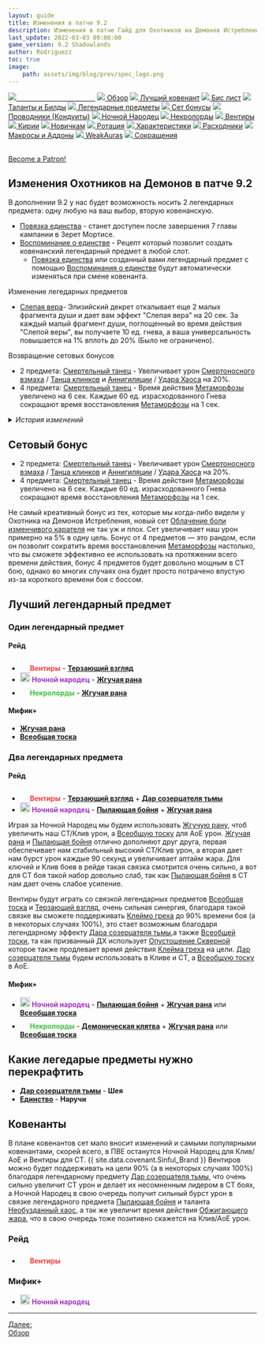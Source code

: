 ```yaml
---
layout: guide
title: Изменения в патче 9.2
description: Изменения в патче Гайд для Охотников на Демонов Истребление 9.2 PvE Shadowlands
last_update: 2022-03-03 09:00:00
game_version: 9.2 Shadowlands
author: Rodriguezz
toc: true
image:
    path: assets/img/blog/prev/spec_logo.png
---
```


<div id="smooth-nav-outer">
<a href="{{ site.url }}/guide/havoc/changes-patch.html"><img src="https://wow.zamimg.com/images/wow/icons/medium/inv_misc_spyglass_02.jpg"><span style="color: white;"> Изменения в патче 9.2</span></a>
<a href="{{ site.url }}/guide/havoc/overview.html"><img src="https://wow.zamimg.com/images/wow/icons/medium/inv_misc_spyglass_02.jpg"> Обзор</a>
<a href="{{ site.url }}/guide/havoc/best-covenant-shadowlands.html"><img src="https://wow.zamimg.com/images/wow/icons/medium/achievement_mythicdungeons_shadowlands.jpg"> Лучший ковенант</a>
<a href="{{ site.url }}/guide/havoc/gear.html"><img src="https://wow.zamimg.com/images/wow/icons/medium/inv_chest_chain_03.jpg"> Бис лист</a>
<a href="{{ site.url }}/guide/havoc/talent-builds.html"><img src="https://wow.zamimg.com/images/wow/icons/medium/ability_marksmanship.jpg"> Таланты и Билды</a>
<a href="{{ site.url }}/guide/havoc/legendaries-shadowlands.html"><img src="https://wow.zamimg.com/images/wow/icons/medium/runesmith_icon.jpg"> Легендарные предметы</a>
<a href="{{ site.url }}/guide/havoc/set-bonuses.html"><img src="https://wow.zamimg.com/images/wow/icons/medium/wow_token01.jpg"> Сет бонусы</a>
<a href="{{ site.url }}/guide/havoc/conduits-shadowlands.html"><img src="https://wow.zamimg.com/images/wow/icons/medium/ability_rogue_rollthebones02.jpg"> Проводники (Кондуиты)</a>
<a href="{{ site.url }}/guide/havoc/night-fae.html"><img src="https://wow.zamimg.com/images/wow/icons/medium/ui_sigil_nightfae.jpg"> Ночной Народец</a>
<a href="{{ site.url }}/guide/havoc/necrolord.html"><img src="https://wow.zamimg.com/images/wow/icons/medium/ui_sigil_necrolord.jpg"> Некролорды</a>
<a href="{{ site.url }}/guide/havoc/venthyr.html"><img src="https://wow.zamimg.com/images/wow/icons/medium/ui_sigil_venthyr.jpg"> Вентиры</a>
<a href="{{ site.url }}/guide/havoc/kyrian.html"><img src="https://wow.zamimg.com/images/wow/icons/medium/ui_sigil_kyrian.jpg"> Кирии</a>
<a href="{{ site.url }}/guide/havoc/beginners.html"><img src="https://wow.zamimg.com/images/wow/icons/medium/spell_lifegivingseed.jpg"> Новичкам</a>
<a href="{{ site.url }}/guide/havoc/rotation-priority.html"><img src="https://wow.zamimg.com/images/wow/icons/medium/spell_mekkatorque_bot_bluegear.jpg"> Ротация</a>
<a href="{{ site.url }}/guide/havoc/stats.html"><img src="https://wow.zamimg.com/images/wow/icons/medium/inv_inscription_80_warscroll_intellect.jpg"> Характеристики</a>
<a href="{{ site.url }}/guide/havoc/consumables.html"><img src="https://wow.zamimg.com/images/wow/icons/medium/inv_potion_92.jpg"> Расходники</a>
<a href="{{ site.url }}/guide/havoc/macros-addons.html"><img src="https://wow.zamimg.com/images/wow/icons/medium/inv_eng_gearspringparts.jpg"> Макросы и Аддоны</a>
<a href="{{ site.url }}/guide/havoc/weakauras.html"><img src="https://wow.zamimg.com/images/wow/icons/medium/spell_holy_auramastery.jpg"> WeakAuras</a>
<a href="{{ site.url }}/guide/havoc/common-terms.html"><img src="https://wow.zamimg.com/images/wow/icons/medium/ui_chat.jpg"> Сокращения</a>
</div>
<br>

<a href="https://www.patreon.com/bePatron?u=43917749"  data-patreon-widget-type="become-patron-button">Become a Patron!</a><script async src="https://c6.patreon.com/becomePatronButton.bundle.js"></script>

## Изменения Охотников на Демонов в патче 9.2
В дополнении 9.2 у нас будет возможность носить 2 легендарных предмета: одну любую на ваш выбор, вторую ковенанскую.
* [Повязка единства](https://ru.wowhead.com/item=190464/) - станет доступен после завершения 7 главы кампании в Зерет Мортисе.
* [Воспоминание о единстве](https://ru.wowhead.com/item=190584/) - Рецепт который позволит создать ковенанский легендарный предмет в любой слот.
    * [Повязка единства](https://ru.wowhead.com/item=190464/) или созданный вами легендарный предмет с помощью [Воспоминания о единстве](https://ru.wowhead.com/item=190584/) будут автоматически изменяться при смене ковенанта.

Изменение легедарных предметов
* [Слепая вера](https://ru.wowhead.com/spell=355893)- Элизийский декрет откалывает еще 2 малых фрагмента души и дает вам эффект "Слепая вера" на 20 сек. За каждый малый фрагмент души, поглощенный во время действия "Слепой веры", вы получаете 10 ед. гнева, а ваша универсальность повышается на 1% вплоть до 20% (Было не ограничено).

Возвращение сетовых бонусов
* 2 предмета: [Смертельный танец](https://ru.wowhead.com/spell=364438) - Увеличивает урон [Смертоносного взмаха](https://ru.wowhead.com/spell=210152) / [Танца клинков](https://ru.wowhead.com/spell=188499) и [Аннигиляции](https://ru.wowhead.com/spell=201427) / [Удара Хаоса](https://ru.wowhead.com/spell=162794) на 20%.
* 4 предмета: [Смертельный танец](https://ru.wowhead.com/spell=363736) - Время действия [Метаморфозы](https://ru.wowhead.com/spell=191427) увеличено на 6 сек. Каждые 60 ед. израсходованного Гнева сокращают время восстановления [Метаморфозы](https://ru.wowhead.com/spell=191427) на 1 сек.

<details>
 <summary><i>История изменений</i></summary>
  <details open>
     <summary><i>Патч 9.1.5</i></summary>
      <ul>
    У следующих АоЕ способностей, убрано ограничение на количество целей. Вместо этого они наносят уменьшенный урон всем целям после 5-й:
        <li><a href="https://ru.wowhead.com/spell=188499"> Танец клинков</a></li>
        <li><a href="https://ru.wowhead.com/spell=342817"> Буря клинков</a></li>
    У следующей АоЕ способности, убрано ограничение на количество целей. Вместо этого она наносит уменьшенный урон всем целям после 8-й.У следующей АоЕ способности, убрано ограничение на количество целей. Вместо этого она наносит уменьшенный урон всем целям после 8-й.
        <li><a href="https://ru.wowhead.com/spell=258925"> Обстрел Скверны</a></li>
    <br>
        <li><a href="https://ru.wowhead.com/spell=317009"> Клеймо греха</a> - сокращено время восстановления способности с 1 минуты до 45 секунд.</li>
        <li><a href="https://ru.wowhead.com/spell=339228"> Танец с судьбой</a> - урон от проводника повышен на 300%.</li>
        <li><a href="https://ru.wowhead.com/spell=355893"> Слепая вера</a> - теперь за малый фрагмент души,  ваша универсальность (а не искусность) повышается на 1%, и вы получаете 10 ед. гнева.</li>
      </ul>
    </details>
    <details>
     <summary><i>Патч 9.1</i></summary>
      <ul>
        <li><a href="https://ru.wowhead.com/spell=344862"> Удар Хаоса</a> - Урон увеличен на 15%</li>
        <li><a href="https://ru.wowhead.com/spell=201427"> Аннигиляция</a> - Урон увеличен на 15%</li>
        <li><a href="https://ru.wowhead.com/spell=162243"> Укус демона</a> - Урон увеличен на 15%</li>
        <li><a href="https://ru.wowhead.com/spell=203555"> Демонические клинки</a> - Урон увеличен на 15%</li>
        <li><a href="https://ru.wowhead.com/spell=347461"> Необузданный хаос</a> - Увеличивает урон <a href="https://ru.wowhead.com/spell=195072"> Рывка скверны</a> на 500% ( было на 600%)</li>
        <li><a href="https://ru.wowhead.com/spell=217996"> Раздирание души</a> - теперь увеличивает самоисцеление на 10% (было 5%) и еще на 20% (было 25%), когда активна <a href="https://ru.wowhead.com/spell=320421"> Метаморфоза</a></li>
        <li><a href="https://ru.wowhead.com/spell=205411"> Инстинкт самосохранения</a> - Затуманивание теперь срабатывает с уменьшением продолжительности на 50% и сокращением времени восстановления на 50%, когда ваше здоровье падает ниже 35%.</li>
        <li><a href="https://ru.wowhead.com/spell=196555"> Путь Пустоты</a> - Продолжительность увеличена до 6 секунд (было 5 секунд).</li>
        <li><a href="https://ru.wowhead.com/item=183463"> Неестественная злоба</a> - Теперь усиливает урон от ДоТа Охоты.</li>
      </ul>
    </details>
</details>

## Сетовый бонус

* 2 предмета: [Смертельный танец](https://ru.wowhead.com/spell=364438) - Увеличивает урон [Смертоносного взмаха](https://ru.wowhead.com/spell=210152) / [Танца клинков](https://ru.wowhead.com/spell=188499) и [Аннигиляции](https://ru.wowhead.com/spell=201427) / [Удара Хаоса](https://ru.wowhead.com/spell=162794) на 20%.
* 4 предмета: [Смертельный танец](https://ru.wowhead.com/spell=363736) - Время действия [Метаморфозы](https://ru.wowhead.com/spell=191427) увеличено на 6 сек. Каждые 60 ед. израсходованного Гнева сокращают время восстановления [Метаморфозы](https://ru.wowhead.com/spell=191427) на 1 сек.

<p class="tanknotes-section-success" markdown="1">
<span style="font-weight: 400;">

Не самый креативный бонус из тех, которые мы когда-либо видели у Охотника на Демонов Истребления, новый сет [Облачение боли изменчивого карателя](https://ru.wowhead.com/item-set=1501/) не так уж и плох. Сет увеличивает наш урон примерно на 5% в одну цель. Бонус от 4 предметов — это рандом, если он позволит сократить время восстановления [Метаморфозы](https://ru.wowhead.com/spell=162264/) настолько, что вы сможете эффективно ее использовать на протяжении всего времени действия, бонус 4 предметов будет довольно мощным в СТ бою, однако во многих случаях она будет просто потрачено впустую из-за короткого времени боя с боссом. 
</span></p>

## Лучший легендарный предмет 

### Один легендарный предмет 

#### Рейд 

* <span style="color:#ff4040;font-size:1em;"><img src="{{ site.url }}/assets/img/guide/havoc/venthyr.png" width="16" height="24"> <b>Вентиры</b></span> - <span class="q5">[**Терзающий взгляд**](https://ru.wowhead.com/spell=355886)</span> 
* <span style="color:#a330c9;font-size:1em;"><img src="{{ site.url }}/assets/img/guide/havoc/nightfae.png" width="20" height="20"> <b>Ночной народец</b></span> - <span class="q5">[**Жгучая рана**](https://ru.wowhead.com/spell=346279)</span> 
* <span style="color:#40bf40;font-size:1em;"><img src="{{ site.url }}/assets/img/guide/havoc/nekrolords.png" width="16" height="24"> <b>Некролорды</b></span> - <span class="q5">[**Жгучая рана**](https://ru.wowhead.com/spell=346279)</span> 

#### Мифик+

* <span class="q5">[**Жгучая рана**](https://ru.wowhead.com/spell=346279)</span> 
* <span class="q5">[**Всеобщая тоска**](https://ru.wowhead.com/spell=337504)</span> 

### Два легендарных предмета

#### Рейд

* <span style="color:#ff4040;font-size:1em;"><img src="{{ site.url }}/assets/img/guide/havoc/venthyr.png" width="16" height="24"> <b>Вентиры</b></span> - <span class="q5">[**Терзающий взгляд**](https://ru.wowhead.com/spell=355886) + [**Дар созерцателя тьмы**](https://ru.wowhead.com/spell=337534)</span> 
* <span style="color:#a330c9;font-size:1em;"><img src="{{ site.url }}/assets/img/guide/havoc/nightfae.png" width="20" height="20"> <b>Ночной народец</b></span> - <span class="q5">[**Пылающая бойня**](https://ru.wowhead.com/spell=355890)</span> + <span class="q5">[**Жгучая рана**](https://ru.wowhead.com/spell=346279)</span>

Играя за <span class="q4">Ночной Народец</span> мы будем использовать [Жгучую рану](https://ru.wowhead.com/spell=346279), чтоб увеличить наш СТ/Клив урон, а [Всеобщую тоску](https://ru.wowhead.com/spell=337504) для АоЕ урон. [Жгучая рана](https://ru.wowhead.com/spell=346279) и [Пылающая бойня](https://ru.wowhead.com/spell=355890) отлично дополняют друг друга, первая обеспечивает нам стабильный высокий СТ/Клив урон, а вторая дает нам бурст урон каждые 90 секунд и увеличивает аптайм жара. Для ключей и Клив боев в рейде такая связка смотрится очень сильно, а вот для СТ боя такой набор довольно слаб, так как [Пылающая бойня](https://ru.wowhead.com/spell=355890) в СТ нам дает очень слабое усиление.

<span class="q10">Вентиры</span> будут играть со связкой легендарных предметов [Всеобщая тоска](https://ru.wowhead.com/spell=337504) и [Терзающий взгляд](https://ru.wowhead.com/spell=355886), очень сильная синергия, благодаря такой связке вы сможете поддерживать [Клеймо греха](https://ru.wowhead.com/spell=317009/) до 90% времени боя (а в некоторых случаях 100%), это стает возможным благодаря легендарному эффекту [Дара созерцателя тьмы](https://ru.wowhead.com/spell=337534),а также
[Всеобщей тоски](https://ru.wowhead.com/spell=337504), та как призванный ДХ использует [Опустошение Скверной](https://ru.wowhead.com/spell=212084) которое также продлевает время действия [Клейма греха](https://ru.wowhead.com/spell=317009/) на цели. [Дар созерцателя тьмы](https://ru.wowhead.com/spell=337534) будем использовать в Кливе и СТ, а [Всеобщую тоску](https://ru.wowhead.com/spell=337504) в АоЕ.

#### Мифик+

* <span style="color:#a330c9;font-size:1em;"><img src="{{ site.url }}/assets/img/guide/havoc/nightfae.png" width="20" height="20"> <b>Ночной народец</b></span> - <span class="q5">[**Пылающая бойня**](https://ru.wowhead.com/spell=355890)</span> + <span class="q5">[**Жгучая рана**](https://ru.wowhead.com/spell=346279)</span> или <span class="q5">[**Всеобщая тоска**](https://ru.wowhead.com/spell=337504)</span> 
* <span style="color:#40bf40;font-size:1em;"><img src="{{ site.url }}/assets/img/guide/havoc/nekrolords.png" width="16" height="24"> <b>Некролорды</b></span> - <span class="q5">[**Демоническая клятва**](https://ru.wowhead.com/spell=355996)</span> + <span class="q5">[**Жгучая рана**](https://ru.wowhead.com/spell=346279)</span> или <span class="q5">[**Всеобщая тоска**](https://ru.wowhead.com/spell=337504)</span> 


## Какие легедарые предметы нужно перекрафтить

* <span class="q5">[**Дар созерцателя тьмы**](https://ru.wowhead.com/spell=337534)</span> - **Шея**
* <span class="q5">[**Единство**](https://ru.wowhead.com/spell=364824)</span> - **Наручи**

## Ковенанты

В плане ковенантов сет мало вносит изменений и самыми популярными ковенантами, скорей всего, в ПВЕ останутся <span class="q4">Ночной Народец</span> для Клив/АоЕ и <span class="q10">Вентиры</span> для СТ. {{ site.data.covenant.Sinful_Brand }} <span class="q10">Вентиров</span> можно будет поддерживать на цели 90% (а в некоторых случаях 100%) благодаря легендарному предмету [Дар созерцателя тьмы](https://ru.wowhead.com/spell=337534), что очень сильно увеличит СТ урон и делает их несомненным лидером в СТ боях, а <span class="q4">Ночной Народец</span> в свою очередь получит сильный бурст урон в связке легендарного предмета [Пылающая бойня](https://ru.wowhead.com/spell=355890) и таланта [Необузданный хаос](https://ru.wowhead.com/spell=347461), а так же увеличит время действия [Обжигающего жара](https://ru.wowhead.com/spell=258920), что в свою очередь тоже позитивно скажется на Клив/АоЕ урон.

### Рейд

* <span style="color:#ff4040;font-size:1em;"><img src="{{ site.url }}/assets/img/guide/havoc/venthyr.png" width="16" height="24"> <b>Вентиры</b></span> 

### Мифик+

* <span style="color:#a330c9;font-size:1em;"><img src="{{ site.url }}/assets/img/guide/havoc/nightfae.png" width="20" height="20"> <b>Ночной народец</b></span>

<hr>

<div class="minibox"><a href="{{ site.url }}/guide/havoc/overview.html">Далее:<br>Обзор</a></div>

<br>
 